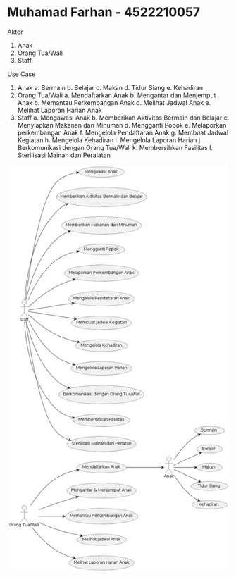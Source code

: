 # Muhamad Farhan - 4522210057

Aktor
1.	Anak
2.	Orang Tua/Wali
3.	Staff

Use Case
1.	Anak
  a.	Bermain
  b.	Belajar
  c.	Makan
  d.	Tidur Siang
  e.	Kehadiran
2.	Orang Tua/Wali
  a.	Mendaftarkan Anak
  b.	Mengantar dan Menjemput Anak
  c.	Memantau Perkembangan Anak
  d.	Melihat Jadwal Anak
  e.	Melihat Laporan Harian Anak
3.	Staff
  a.	Mengawasi Anak
  b.	Memberikan Aktivitas Bermain dan Belajar
  c.	Menyiapkan Makanan dan Minuman
  d.	Mengganti Popok
  e.	Melaporkan perkembangan Anak
  f.	Mengelola Pendaftaran Anak
  g.	Membuat Jadwal Kegiatan
  h.	Mengelola Kehadiran
  i.	Mengelola Laporan Harian
  j.	Berkomunikasi dengan Orang Tua/Wali
  k.	Membersihkan Fasilitas
  l.	Sterilisasi Mainan dan Peralatan

![alt text](https://github.com/xlavix/Daycare-Farhan/blob/main/use%20case.png)
